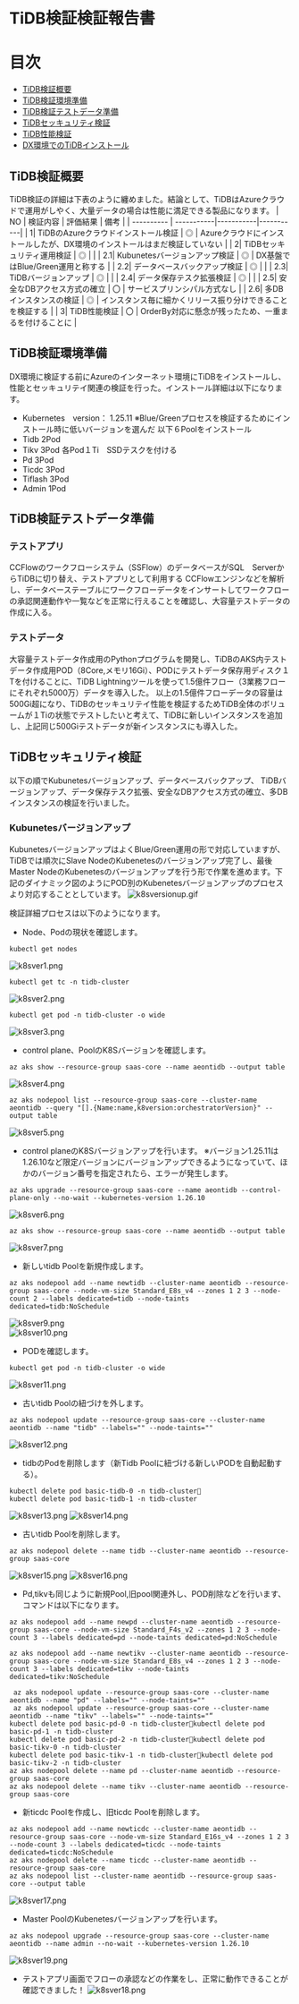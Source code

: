 TiDB検証検証報告書
===========================
# 目次
- [TiDB検証概要](#TiDB検証概要)
- [TiDB検証環境準備](#TiDB検証環境準備)
- [TiDB検証テストデータ準備](#TiDB検証テストデータ準備)
- [TiDBセッキュリティ検証](#TiDBセッキュリティ検証)
- [TiDB性能検証](#TiDB性能検証)
- [DX環境でのTiDBインストール](#DX環境でのTiDBインストール)
## TiDB検証概要 
TiDB検証の詳細は下表のように纏めました。結論として、TiDBはAzureクラウドで運用がしやく、大量データの場合は性能に満足できる製品になります。
| NO | 検証内容 | 評価結果 | 備考 |
| ---------- | -----------|-----------|-----------|
| 1| TiDBのAzureクラウドインストール検証 | ◎ | Azureクラウドにインストールしたが、DX環境のインストールはまだ検証していない |
| 2| TiDBセッキュリティ運用検証 | ◎ |  |
| 2.1| Kubunetesバージョンアップ検証 | ◎ | DX基盤ではBlue/Green運用と称する |
| 2.2| データベースバックアップ検証 | ◎ |  |
| 2.3| TiDBバージョンアップ | ◎ |  |
| 2.4| データ保存テスク拡張検証 | ◎ |  |
| 2.5| 安全なDBアクセス方式の確立 | 〇 | サービスプリンシパル方式なし |
| 2.6| 多DBインスタンスの検証 | ◎ | インスタンス毎に細かくリリース振り分けできることを検証する |
| 3| TiDB性能検証 | 〇 | OrderBy対応に懸念が残ったため、一重まるを付けることに |

## TiDB検証環境準備

DX環境に検証する前にAzureのインターネット環境にTiDBをインストールし、性能とセッキュリテイ関連の検証を行った。インストール詳細は以下になります。

* Kubernetes　version： 1.25.11
※Blue/Greenプロセスを検証するためにインストール時に低いバージョンを選んだ
以下６Poolをインストール
* Tidb 2Pod
* Tikv 3Pod 各Pod１Ti　SSDテスクを付ける
* Pd    3Pod 
* Ticdc 3Pod
* Tiflash 3Pod
* Admin 1Pod


## TiDB検証テストデータ準備

### テストアプリ
CCFlowのワークフローシステム（SSFlow）のデータベースがSQL　ServerからTiDBに切り替え、テストアプリとして利用する
CCFlowエンジンなどを解析し、データベーステーブルにワークフローデータをインサートしてワークフローの承認関連動作や一覧などを正常に行えることを確認し、大容量テストデータの作成に入る。

### テストデータ
大容量テストデータ作成用のPythonプログラムを開発し、TiDBのAKS内テストデータ作成用POD（8Core,メモリ16Gi）、PODにテストデータ保存用ディスク１Tを付けることに、TiDB Lightningツールを使って1.5億件フロー（3業務フローにそれぞれ5000万）データを導入した。
以上の1.5億件フローデータの容量は500Gi超になり、TiDBのセッキュリテイ性能を検証するためTiDB全体のボリュームが１Tiの状態でテストしたいと考えて、TiDBに新しいインスタンスを追加し、上記同じ500Giテストデータが新インスタンスにも導入した。

## TiDBセッキュリティ検証
以下の順でKubunetesバージョンアップ、データベースバックアップ、 TiDBバージョンアップ、データ保存テスク拡張、安全なDBアクセス方式の確立、多DBインスタンスの検証を行いました。

### Kubunetesバージョンアップ
KubunetesバージョンアップはよくBlue/Green運用の形で対応していますが、TiDBでは順次にSlave NodeのKubenetesのバージョンアップ完了し、最後Master NodeのKubenetesのバージョンアップを行う形で作業を進めます。下記のダイナミック図のようにPOD別のKubenetesバージョンアップのプロセスより対応することとしています。
![k8sversionup.gif](img/k8sversionup.gif)  

検証詳細プロセスは以下のようになります。

* Node、Podの現状を確認します。

```
kubectl get nodes
```
![k8sver1.png](img/k8sver1.png)  
```
kubectl get tc -n tidb-cluster
```
![k8sver2.png](img/k8sver2.png)  
```
kubectl get pod -n tidb-cluster -o wide
```
![k8sver3.png](img/k8sver3.png)  

* control plane、PoolのK8Sバージョンを確認します。

```
az aks show --resource-group saas-core --name aeontidb --output table
```
![k8sver4.png](img/k8sver4.png)  
```
az aks nodepool list --resource-group saas-core --cluster-name aeontidb --query "[].{Name:name,k8version:orchestratorVersion}" --output table
```
![k8sver5.png](img/k8sver5.png)  

* control planeのK8Sバージョンアップを行います。
※バージョン1.25.11は1.26.10など限定バージョンにバージョンアップできるようになっていて、ほかのバージョン番号を指定されたら、エラーが発生します。
```
az aks upgrade --resource-group saas-core --name aeontidb --control-plane-only --no-wait --kubernetes-version 1.26.10
```
![k8sver6.png](img/k8sver6.png)  

```
az aks show --resource-group saas-core --name aeontidb --output table
```
![k8sver7.png](img/k8sver7.png)  

* 新しいtidb Poolを新規作成します。
```
az aks nodepool add --name newtidb --cluster-name aeontidb --resource-group saas-core --node-vm-size Standard_E8s_v4 --zones 1 2 3 --node-count 2 --labels dedicated=tidb --node-taints dedicated=tidb:NoSchedule
```
![k8sver9.png](img/k8sver9.png)  
![k8sver10.png](img/k8sver10.png)  
* PODを確認します。
```
kubectl get pod -n tidb-cluster -o wide
```
![k8sver11.png](img/k8sver11.png) 

* 古いtidb Poolの紐づけを外します。
```
az aks nodepool update --resource-group saas-core --cluster-name aeontidb --name "tidb" --labels="" --node-taints=""
```
![k8sver12.png](img/k8sver12.png) 

* tidbのPodを削除します（新Tidb Poolに紐づける新しいPODを自動起動する）。
```
kubectl delete pod basic-tidb-0 -n tidb-cluster
kubectl delete pod basic-tidb-1 -n tidb-cluster
```
![k8sver13.png](img/k8sver13.png) 
![k8sver14.png](img/k8sver14.png)
* 古いtidb Poolを削除します。
```
az aks nodepool delete --name tidb --cluster-name aeontidb --resource-group saas-core
```
![k8sver15.png](img/k8sver15.png) 
![k8sver16.png](img/k8sver16.png)

* Pd,tikvも同じように新規Pool,旧pool関連外し、POD削除などを行います、コマンドは以下になります。
```
az aks nodepool add --name newpd --cluster-name aeontidb --resource-group saas-core --node-vm-size Standard_F4s_v2 --zones 1 2 3 --node-count 3 --labels dedicated=pd --node-taints dedicated=pd:NoSchedule

az aks nodepool add --name newtikv --cluster-name aeontidb --resource-group saas-core --node-vm-size Standard_E8s_v4 --zones 1 2 3 --node-count 3 --labels dedicated=tikv --node-taints dedicated=tikv:NoSchedule

 az aks nodepool update --resource-group saas-core --cluster-name aeontidb --name "pd" --labels="" --node-taints=""
 az aks nodepool update --resource-group saas-core --cluster-name aeontidb --name "tikv" --labels="" --node-taints="“
kubectl delete pod basic-pd-0 -n tidb-clusterkubectl delete pod basic-pd-1 -n tidb-cluster
kubectl delete pod basic-pd-2 -n tidb-clusterkubectl delete pod basic-tikv-0 -n tidb-cluster
kubectl delete pod basic-tikv-1 -n tidb-clusterkubectl delete pod basic-tikv-2 -n tidb-cluster
az aks nodepool delete --name pd --cluster-name aeontidb --resource-group saas-core
az aks nodepool delete --name tikv --cluster-name aeontidb --resource-group saas-core
```
* 新ticdc Poolを作成し、旧ticdc Poolを削除します。
```
az aks nodepool add --name newticdc --cluster-name aeontidb --resource-group saas-core --node-vm-size Standard_E16s_v4 --zones 1 2 3  --node-count 3 --labels dedicated=ticdc --node-taints dedicated=ticdc:NoSchedule
az aks nodepool delete --name ticdc --cluster-name aeontidb --resource-group saas-core
az aks nodepool list --cluster-name aeontidb --resource-group saas-core --output table
```
![k8sver17.png](img/k8sver17.png) 

* Master PoolのKubenetesバージョンアップを行います。
```
az aks nodepool upgrade --resource-group saas-core --cluster-name aeontidb --name admin --no-wait --kubernetes-version 1.26.10
```
![k8sver19.png](img/k8sver19.png) 

* テストアプリ画面でフローの承認などの作業をし、正常に動作できることが確認できました！
![k8sver18.png](img/k8sver18.png) 


